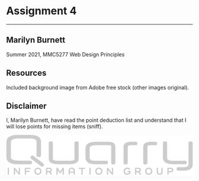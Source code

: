 # Assignment 4
-------------------------------

## Marilyn Burnett
Summer 2021, MMC5277 Web Design Principles

## Resources
Included background image from Adobe free stock (other images original).

## Disclaimer
I, Marilyn Burnett, have read the point deduction list and understand that I will lose points for missing items (sniff).

![QIG Logo](images/wordmarkgray.png)
